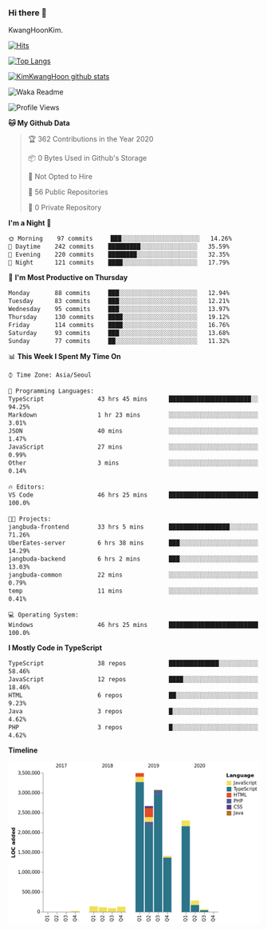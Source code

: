 ### Hi there 👋

KwangHoonKim.

[![Hits](https://hits.seeyoufarm.com/api/count/incr/badge.svg?url=https%3A%2F%2Fgithub.com%2Frhkdgns95)](https://hits.seeyoufarm.com)  

[![Top Langs](https://github-readme-stats.vercel.app/api/top-langs/?username=rhkdgns95&layout=compact)](https://github.com/anuraghazra/github-readme-stats)   

[![KimKwangHoon github stats](https://github-readme-stats.vercel.app/api?username=rhkdgns95&show_icons=true)](https://github.com/anuraghazra/github-readme-stats)  



<!--
**rhkdgns95/rhkdgns95** is a ✨ _special_ ✨ repository because its `README.md` (this file) appears on your GitHub profile.

Here are some ideas to get you started:

- 🔭 I’m currently working on ...
- 🌱 I’m currently learning ...
- 👯 I’m looking to collaborate on ...
- 🤔 I’m looking for help with ...
- 💬 Ask me about ...
- 📫 How to reach me: ...
- 😄 Pronouns: ...
- ⚡ Fun fact: ...
-->



![Waka Readme](https://github.com/rhkdgns95/rhkdgns95/workflows/Waka%20Readme/badge.svg)
<!--START_SECTION:waka-->
![Profile Views](http://img.shields.io/badge/Profile%20Views-4-blue)

**🐱 My Github Data** 

> 🏆 362 Contributions in the Year 2020
 > 
> 📦 0 Bytes Used in Github's Storage 
 > 
> 🚫 Not Opted to Hire
 > 
> 📜 56 Public Repositories
 > 
> 🔑 0 Private Repository 
 > 
**I'm a Night 🦉** 

```text
🌞 Morning    97 commits     ███░░░░░░░░░░░░░░░░░░░░░░   14.26% 
🌆 Daytime    242 commits    █████████░░░░░░░░░░░░░░░░   35.59% 
🌃 Evening    220 commits    ████████░░░░░░░░░░░░░░░░░   32.35% 
🌙 Night      121 commits    ████░░░░░░░░░░░░░░░░░░░░░   17.79%

```
📅 **I'm Most Productive on Thursday** 

```text
Monday       88 commits     ███░░░░░░░░░░░░░░░░░░░░░░   12.94% 
Tuesday      83 commits     ███░░░░░░░░░░░░░░░░░░░░░░   12.21% 
Wednesday    95 commits     ███░░░░░░░░░░░░░░░░░░░░░░   13.97% 
Thursday     130 commits    ████░░░░░░░░░░░░░░░░░░░░░   19.12% 
Friday       114 commits    ████░░░░░░░░░░░░░░░░░░░░░   16.76% 
Saturday     93 commits     ███░░░░░░░░░░░░░░░░░░░░░░   13.68% 
Sunday       77 commits     ██░░░░░░░░░░░░░░░░░░░░░░░   11.32%

```


📊 **This Week I Spent My Time On** 

```text
⌚︎ Time Zone: Asia/Seoul

💬 Programming Languages: 
TypeScript               43 hrs 45 mins      ███████████████████████░░   94.25% 
Markdown                 1 hr 23 mins        ░░░░░░░░░░░░░░░░░░░░░░░░░   3.01% 
JSON                     40 mins             ░░░░░░░░░░░░░░░░░░░░░░░░░   1.47% 
JavaScript               27 mins             ░░░░░░░░░░░░░░░░░░░░░░░░░   0.99% 
Other                    3 mins              ░░░░░░░░░░░░░░░░░░░░░░░░░   0.14%

🔥 Editors: 
VS Code                  46 hrs 25 mins      █████████████████████████   100.0%

🐱‍💻 Projects: 
jangbuda-frontend        33 hrs 5 mins       █████████████████░░░░░░░░   71.26% 
UberEates-server         6 hrs 38 mins       ███░░░░░░░░░░░░░░░░░░░░░░   14.29% 
jangbuda-backend         6 hrs 2 mins        ███░░░░░░░░░░░░░░░░░░░░░░   13.03% 
jangbuda-common          22 mins             ░░░░░░░░░░░░░░░░░░░░░░░░░   0.79% 
temp                     11 mins             ░░░░░░░░░░░░░░░░░░░░░░░░░   0.41%

💻 Operating System: 
Windows                  46 hrs 25 mins      █████████████████████████   100.0%

```

**I Mostly Code in TypeScript** 

```text
TypeScript               38 repos            ██████████████░░░░░░░░░░░   58.46% 
JavaScript               12 repos            ████░░░░░░░░░░░░░░░░░░░░░   18.46% 
HTML                     6 repos             ██░░░░░░░░░░░░░░░░░░░░░░░   9.23% 
Java                     3 repos             █░░░░░░░░░░░░░░░░░░░░░░░░   4.62% 
PHP                      3 repos             █░░░░░░░░░░░░░░░░░░░░░░░░   4.62%

```


**Timeline**

![Chart not found](https://github.com/rhkdgns95/rhkdgns95/blob/master/charts/bar_graph.png) 


<!--END_SECTION:waka-->
